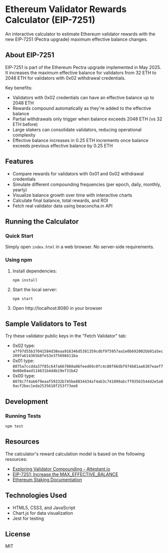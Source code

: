 # Ethereum Validator Rewards Calculator (EIP-7251)

An interactive calculator to estimate Ethereum validator rewards with the new EIP-7251 (Pectra upgrade) maximum effective balance changes.

## About EIP-7251

EIP-7251 is part of the Ethereum Pectra upgrade implemented in May 2025. It increases the maximum effective balance for validators from 32 ETH to 2048 ETH for validators with 0x02 withdrawal credentials.

Key benefits:
- Validators with 0x02 credentials can have an effective balance up to 2048 ETH
- Rewards compound automatically as they're added to the effective balance
- Partial withdrawals only trigger when balance exceeds 2048 ETH (vs 32 ETH before)
- Large stakers can consolidate validators, reducing operational complexity
- Effective balance increases in 0.25 ETH increments once balance exceeds previous effective balance by 0.25 ETH

## Features

- Compare rewards for validators with 0x01 and 0x02 withdrawal credentials
- Simulate different compounding frequencies (per epoch, daily, monthly, yearly)
- Visualize balance growth over time with interactive charts
- Calculate final balance, total rewards, and ROI
- Fetch real validator data using beaconcha.in API

## Running the Calculator

### Quick Start
Simply open `index.html` in a web browser. No server-side requirements.

### Using npm
1. Install dependencies:
   ```
   npm install
   ```

2. Start the local server:
   ```
   npm start
   ```

3. Open http://localhost:8080 in your browser

## Sample Validators to Test

Try these validator public keys in the "Fetch Validator" tab:

- 0x02 type: `a7f97d55b37041584d38eaa916346d5381359cdbf9f5957aa1e0b692002bb01a5ec269fa614365b8fe53e375698411ba`
- 0x01 type: `8075a7ccdda37f85c647a667060a06feed69c0fc4c80f66dbf974b81aa6307eaef78e80e0aed114631b4d4b19ef31b42`
- 0x00 type: `8078c7f4ab6f9eaaf59332b745be8834434af4ab3c741899abcff93563544d2e5a89acf2bec1eda2535610f253f73ee6`

## Development

### Running Tests
```
npm test
```

## Resources

The calculator's reward calculation model is based on the following resources:

- [Exploring Validator Compounding - Attestant.io](https://www.attestant.io/posts/exploring-validator-compounding/)
- [EIP-7251: Increase the MAX_EFFECTIVE_BALANCE](https://eips.ethereum.org/EIPS/eip-7251)
- [Ethereum Staking Documentation](https://ethereum.org/en/staking/)

## Technologies Used

- HTML5, CSS3, and JavaScript
- Chart.js for data visualization
- Jest for testing

## License

MIT